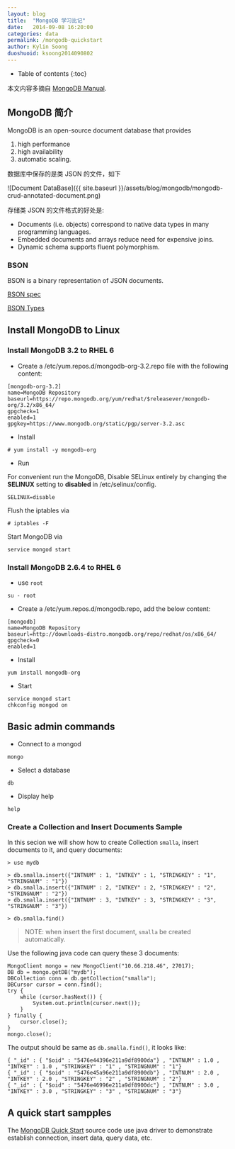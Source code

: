 ```yaml
---
layout: blog
title:  "MongoDB 学习比记"
date:   2014-09-08 16:20:00
categories: data
permalink: /mongodb-quickstart
author: Kylin Soong
duoshuoid: ksoong2014090802
---
```


* Table of contents
{:toc}

本文内容多摘自 [MongoDB Manual](https://docs.mongodb.org/manual/).

## MongoDB 简介

MongoDB is an open-source document database that provides 

1. high performance
2. high availability
3. automatic scaling.

数据库中保存的是类 JSON 的文件，如下

![Document DataBase]({{ site.baseurl }}/assets/blog/mongodb/mongodb-crud-annotated-document.png)

存储类 JSON 的文件格式的好处是:

* Documents (i.e. objects) correspond to native data types in many programming languages.
* Embedded documents and arrays reduce need for expensive joins.
* Dynamic schema supports fluent polymorphism.

### BSON

BSON is a binary representation of JSON documents.

[BSON spec](http://bsonspec.org/)

[BSON Types](https://docs.mongodb.org/manual/reference/bson-types/)

## Install MongoDB to Linux

### Install MongoDB 3.2 to RHEL 6

* Create a /etc/yum.repos.d/mongodb-org-3.2.repo file with the following content:

~~~
[mongodb-org-3.2]
name=MongoDB Repository
baseurl=https://repo.mongodb.org/yum/redhat/$releasever/mongodb-org/3.2/x86_64/
gpgcheck=1
enabled=1
gpgkey=https://www.mongodb.org/static/pgp/server-3.2.asc
~~~

* Install

~~~
# yum install -y mongodb-org
~~~

* Run

For convenient run the MongoDB, Disable SELinux entirely by changing the **SELINUX** setting to **disabled** in /etc/selinux/config.

~~~
SELINUX=disable
~~~

Flush the iptables via

~~~
# iptables -F
~~~

Start MongoDB via

~~~
service mongod start
~~~

### Install MongoDB 2.6.4 to RHEL 6

* use `root`

~~~
su - root
~~~

* Create a /etc/yum.repos.d/mongodb.repo, add the below content:

~~~
[mongodb]
name=MongoDB Repository
baseurl=http://downloads-distro.mongodb.org/repo/redhat/os/x86_64/
gpgcheck=0
enabled=1
~~~

* Install

~~~
yum install mongodb-org
~~~

* Start

~~~
service mongod start
chkconfig mongod on
~~~

## Basic admin commands

* Connect to a mongod

~~~
mongo
~~~

* Select a database

~~~
db
~~~

* Display help

~~~
help
~~~

### Create a Collection and Insert Documents Sample

In this secion we will show how to create Collection `smalla`, insert documents to it, and query documents:

~~~
> use mydb

> db.smalla.insert({"INTNUM" : 1, "INTKEY" : 1, "STRINGKEY" : "1", "STRINGNUM" : "1"})
> db.smalla.insert({"INTNUM" : 2, "INTKEY" : 2, "STRINGKEY" : "2", "STRINGNUM" : "2"})
> db.smalla.insert({"INTNUM" : 3, "INTKEY" : 3, "STRINGKEY" : "3", "STRINGNUM" : "3"})

> db.smalla.find()
~~~ 

> NOTE: when insert the first document, `smalla` be created automatically.

Use the following java code can query these 3 documents:

~~~
MongoClient mongo = new MongoClient("10.66.218.46", 27017);
DB db = mongo.getDB("mydb");
DBCollection conn = db.getCollection("smalla");
DBCursor cursor = conn.find();
try {
	while (cursor.hasNext()) {
		System.out.println(cursor.next());
	}
} finally {
	cursor.close();
}
mongo.close();
~~~

The output should be same as `db.smalla.find()`, it looks like:

~~~
{ "_id" : { "$oid" : "5476e44396e211a9df8900da"} , "INTNUM" : 1.0 , "INTKEY" : 1.0 , "STRINGKEY" : "1" , "STRINGNUM" : "1"}
{ "_id" : { "$oid" : "5476e45a96e211a9df8900db"} , "INTNUM" : 2.0 , "INTKEY" : 2.0 , "STRINGKEY" : "2" , "STRINGNUM" : "2"}
{ "_id" : { "$oid" : "5476e46996e211a9df8900dc"} , "INTNUM" : 3.0 , "INTKEY" : 3.0 , "STRINGKEY" : "3" , "STRINGNUM" : "3"}
~~~

## A quick start sampples

The [MongoDB Quick Start](https://github.com/kylinsoong/data/tree/master/mongodb-quickstart) source code use java driver to demonstrate establish connection, insert data, query data, etc.
